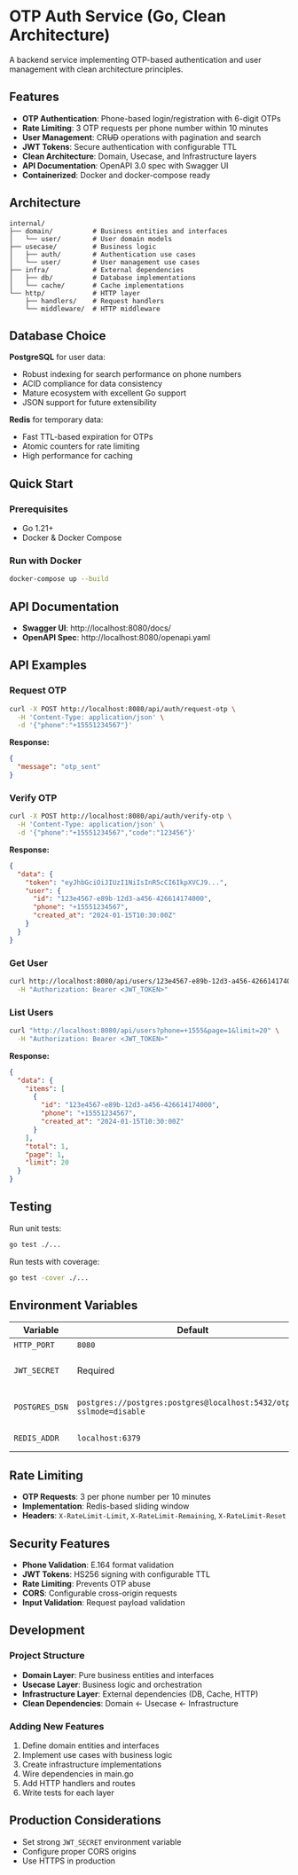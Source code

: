 # OTP Auth Service (Go, Clean Architecture)

A backend service implementing OTP-based authentication and user management with clean architecture principles.

## Features

- **OTP Authentication**: Phone-based login/registration with 6-digit OTPs
- **Rate Limiting**: 3 OTP requests per phone number within 10 minutes
- **User Management**: CR~~UD~~ operations with pagination and search
- **JWT Tokens**: Secure authentication with configurable TTL
- **Clean Architecture**: Domain, Usecase, and Infrastructure layers
- **API Documentation**: OpenAPI 3.0 spec with Swagger UI
- **Containerized**: Docker and docker-compose ready

## Architecture

```
internal/
├── domain/          # Business entities and interfaces
│   └── user/        # User domain models
├── usecase/         # Business logic
│   ├── auth/        # Authentication use cases
│   └── user/        # User management use cases
├── infra/           # External dependencies
│   ├── db/          # Database implementations
│   └── cache/       # Cache implementations
└── http/            # HTTP layer
    ├── handlers/    # Request handlers
    └── middleware/  # HTTP middleware
```

## Database Choice

**PostgreSQL** for user data:
- Robust indexing for search performance on phone numbers
- ACID compliance for data consistency
- Mature ecosystem with excellent Go support
- JSON support for future extensibility

**Redis** for temporary data:
- Fast TTL-based expiration for OTPs
- Atomic counters for rate limiting
- High performance for caching

## Quick Start

### Prerequisites
- Go 1.21+
- Docker & Docker Compose

### Run with Docker

```bash
docker-compose up --build
```

## API Documentation

- **Swagger UI**: http://localhost:8080/docs/
- **OpenAPI Spec**: http://localhost:8080/openapi.yaml

## API Examples

### Request OTP
```bash
curl -X POST http://localhost:8080/api/auth/request-otp \
  -H 'Content-Type: application/json' \
  -d '{"phone":"+15551234567"}'
```

**Response:**
```json
{
  "message": "otp_sent"
}
```

### Verify OTP
```bash
curl -X POST http://localhost:8080/api/auth/verify-otp \
  -H 'Content-Type: application/json' \
  -d '{"phone":"+15551234567","code":"123456"}'
```

**Response:**
```json
{
  "data": {
    "token": "eyJhbGciOiJIUzI1NiIsInR5cCI6IkpXVCJ9...",
    "user": {
      "id": "123e4567-e89b-12d3-a456-426614174000",
      "phone": "+15551234567",
      "created_at": "2024-01-15T10:30:00Z"
    }
  }
}
```

### Get User
```bash
curl http://localhost:8080/api/users/123e4567-e89b-12d3-a456-426614174000 \
  -H "Authorization: Bearer <JWT_TOKEN>"
```

### List Users
```bash
curl "http://localhost:8080/api/users?phone=+1555&page=1&limit=20" \
  -H "Authorization: Bearer <JWT_TOKEN>"
```

**Response:**
```json
{
  "data": {
    "items": [
      {
        "id": "123e4567-e89b-12d3-a456-426614174000",
        "phone": "+15551234567",
        "created_at": "2024-01-15T10:30:00Z"
      }
    ],
    "total": 1,
    "page": 1,
    "limit": 20
  }
}
```

## Testing

Run unit tests:
```bash
go test ./...
```

Run tests with coverage:
```bash
go test -cover ./...
```

## Environment Variables

| Variable | Default | Description |
|----------|---------|-------------|
| `HTTP_PORT` | `8080` | Server port |
| `JWT_SECRET` | Required | JWT signing secret |
| `POSTGRES_DSN` | `postgres://postgres:postgres@localhost:5432/otpapp?sslmode=disable` | PostgreSQL connection string |
| `REDIS_ADDR` | `localhost:6379` | Redis address |

## Rate Limiting

- **OTP Requests**: 3 per phone number per 10 minutes
- **Implementation**: Redis-based sliding window
- **Headers**: `X-RateLimit-Limit`, `X-RateLimit-Remaining`, `X-RateLimit-Reset`

## Security Features

- **Phone Validation**: E.164 format validation
- **JWT Tokens**: HS256 signing with configurable TTL
- **Rate Limiting**: Prevents OTP abuse
- **CORS**: Configurable cross-origin requests
- **Input Validation**: Request payload validation

## Development

### Project Structure
- **Domain Layer**: Pure business entities and interfaces
- **Usecase Layer**: Business logic and orchestration
- **Infrastructure Layer**: External dependencies (DB, Cache, HTTP)
- **Clean Dependencies**: Domain ← Usecase ← Infrastructure

### Adding New Features
1. Define domain entities and interfaces
2. Implement use cases with business logic
3. Create infrastructure implementations
4. Wire dependencies in main.go
5. Add HTTP handlers and routes
6. Write tests for each layer

## Production Considerations

- Set strong `JWT_SECRET` environment variable
- Configure proper CORS origins
- Use HTTPS in production